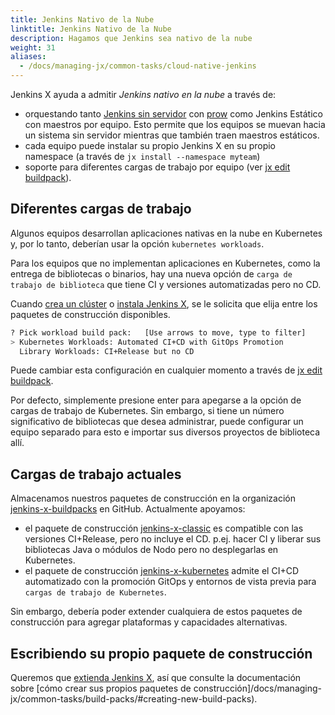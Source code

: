 ```yaml
---
title: Jenkins Nativo de la Nube
linktitle: Jenkins Nativo de la Nube
description: Hagamos que Jenkins sea nativo de la nube
weight: 31
aliases:
  - /docs/managing-jx/common-tasks/cloud-native-jenkins
---
```


Jenkins X ayuda a admitir _Jenkins nativo en la nube_ a través de:

* orquestando tanto [Jenkins sin servidor](/news/serverless-jenkins/) con [prow](/architecture/prow) como Jenkins Estático con maestros por equipo. Esto permite que los equipos se muevan hacia un sistema sin servidor mientras que también traen maestros estáticos.
* cada equipo puede instalar su propio Jenkins X en su propio namespace (a través de `jx install --namespace myteam`)
* soporte para diferentes cargas de trabajo por equipo (ver [jx edit buildpack](/commands/jx_edit_buildpack/)).


## Diferentes cargas de trabajo

Algunos equipos desarrollan aplicaciones nativas en la nube en Kubernetes y, por lo tanto, deberían usar la opción `kubernetes workloads`.

Para los equipos que no implementan aplicaciones en Kubernetes, como la entrega de bibliotecas o binarios, hay una nueva opción de `carga de trabajo de biblioteca` que tiene CI y versiones automatizadas pero no CD.

Cuando [crea un clúster](/es/docs/getting-started/setup/create-cluster/) o [instala Jenkins X](/docs/managing-jx/common-tasks/install-on-cluster/), se le solicita que elija entre los paquetes de construcción disponibles.

```sh
? Pick workload build pack:   [Use arrows to move, type to filter]
> Kubernetes Workloads: Automated CI+CD with GitOps Promotion
  Library Workloads: CI+Release but no CD
```

Puede cambiar esta configuración en cualquier momento a través de [jx edit buildpack](/commands/jx_edit_buildpack/).

Por defecto, simplemente presione enter para apegarse a la opción de cargas de trabajo de Kubernetes. Sin embargo, si tiene un número significativo de bibliotecas que desea administrar, puede configurar un equipo separado para esto e importar sus diversos proyectos de biblioteca allí.

## Cargas de trabajo actuales

Almacenamos nuestros paquetes de construcción en la organización [jenkins-x-buildpacks](https://github.com/jenkins-x-buildpacks/) en GitHub. Actualmente apoyamos:

* el paquete de construcción [jenkins-x-classic](https://github.com/jenkins-x-buildpacks/jenkins-x-classic) es compatible con las versiones CI+Release, pero no incluye el CD. p.ej. hacer CI y liberar sus bibliotecas Java o módulos de Nodo pero no desplegarlas en Kubernetes.
* el paquete de construcción [jenkins-x-kubernetes](https://github.com/jenkins-x-buildpacks/jenkins-x-kubernetes) admite el CI+CD automatizado con la promoción GitOps y entornos de vista previa para `cargas de trabajo de Kubernetes`.

Sin embargo, debería poder extender cualquiera de estos paquetes de construcción para agregar plataformas y capacidades alternativas.

## Escribiendo su propio paquete de construcción

Queremos que [extienda Jenkins X](/extending/), así que consulte la documentación sobre [cómo crear sus propios paquetes de construcción]/docs/managing-jx/common-tasks/build-packs/#creating-new-build-packs).